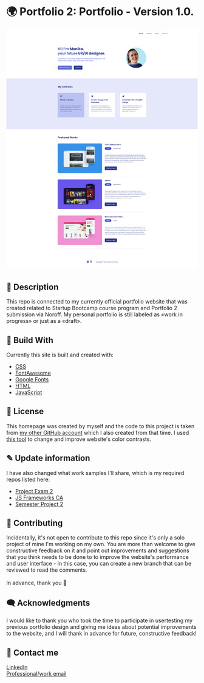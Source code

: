 # 🌍 Portfolio 2: Portfolio - Version 1.0. 
<img src="img/portfolio.png" alt="My website screenshot.">

## 📜 Description
This repo is connected to my currently official portfolio website that was created related to Startup Bootcamp course program and Portfolio 2 submission via Noroff. My personal portfolio is still labeled as «work in progress» or just as a «draft».
## 🔧 Build With
Currently this site is built and created with:
- [CSS](https://www.w3schools.com/css/)
- [FontAwesome](https://fontawesome.com/v5/search/)
- [Google Fonts](https://fonts.google.com/)
- [HTML](https://developer.mozilla.org/en-US/docs/Web/HTML)
- [JavaScript](https://www.javascript.com/)
## 🏅 License
This homepage was created by myself and the code to this project is taken from [my other GitHub account](https://github.com/LunaDragon666/) which I also created from that time. I used [this tool](https://coolors.co/contrast-checker/112a46-acc8e5/) to change and improve website's color contrasts. 
## ✎ Update information 
I have also changed what work samples I'll share, which is my required repos listed here:
- [Project Exam 2](https://github.com/lunadragon06/torfs-art-gallery/tree/master/) 
- [JS Frameworks CA](https://github.com/lunadragon06/gamehub/tree/main/) 
- [Semester Project 2](https://github.com/lunadragon06/betanya-cosmetics) 
## 🔗 Contributing
Incidentally, it's not open to contribute to this repo since it's only a solo project of mine I'm working on my own. You are more than welcome to give constructive feedback on it and point out improvements and suggestions that you think needs to be done to to improve the website's performance and user interface - in this case, you can create a new branch that can be reviewed to read the comments.    
<br>
In advance, thank you 💝 
## 🗨️ Acknowledgments
I would like to thank you who took the time to participate in usertesting my previous portfolio design and giving me ideas about potential improvements to the website, and I will thank in advance for future, constructive feedback! 
## 🤙 Contact me
[LinkedIn](https://www.linkedin.com/in/monika-lie/)
<br>
[Professional/work email](mailto:monika.ml@outlook.com) 
<br><br>
